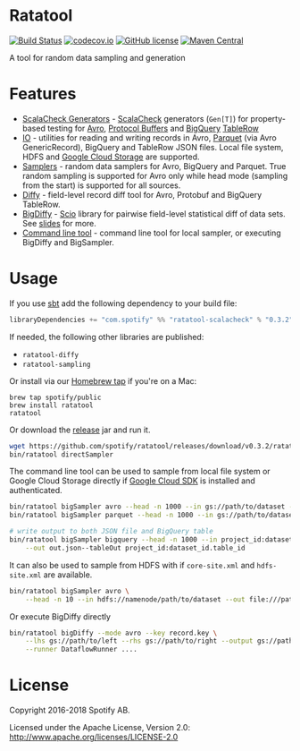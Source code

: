 Ratatool
========

[![Build Status](https://travis-ci.org/spotify/ratatool.svg?branch=master)](https://travis-ci.org/spotify/ratatool)
[![codecov.io](https://codecov.io/github/spotify/ratatool/coverage.svg?branch=master)](https://codecov.io/github/spotify/ratatool?branch=master)
[![GitHub license](https://img.shields.io/github/license/spotify/ratatool.svg)](./LICENSE)
[![Maven Central](https://img.shields.io/maven-central/v/com.spotify/ratatool-common_2.12.svg)](https://maven-badges.herokuapp.com/maven-central/com.spotify/ratatool-common_2.12)

A tool for random data sampling and generation

# Features

- [ScalaCheck Generators](https://github.com/spotify/ratatool/tree/master/ratatool-scalacheck) - [ScalaCheck](http://scalacheck.org/) generators (`Gen[T]`) for property-based testing for [Avro](https://avro.apache.org/), [Protocol Buffers](https://developers.google.com/protocol-buffers/) and [BigQuery](https://cloud.google.com/bigquery/) [TableRow](https://developers.google.com/resources/api-libraries/documentation/bigquery/v2/java/latest/com/google/api/services/bigquery/model/TableRow.html)
- [IO](https://github.com/spotify/ratatool/tree/master/ratatool-sampling/src/main/scala/com/spotify/ratatool/io) - utilities for reading and writing records in Avro, [Parquet](http://parquet.apache.org/) (via Avro GenericRecord), BigQuery and TableRow JSON files. Local file system, HDFS and [Google Cloud Storage](https://cloud.google.com/storage/) are supported.
- [Samplers](https://github.com/spotify/ratatool/tree/master/ratatool-sampling) - random data samplers for Avro, BigQuery and Parquet. True random sampling is supported for Avro only while head mode (sampling from the start) is supported for all sources.
- [Diffy](https://github.com/spotify/ratatool/tree/master/ratatool-diffy) - field-level record diff tool for Avro, Protobuf and BigQuery TableRow.
- [BigDiffy](https://github.com/spotify/ratatool/blob/master/ratatool-diffy) - [Scio](https://github.com/spotify/scio) library for pairwise field-level statistical diff of data sets. See [slides](http://www.lyh.me/slides/bigdiffy.html) for more.
- [Command line tool](https://github.com/spotify/ratatool/tree/master/ratatool-cli/src/main/scala/com/spotify/ratatool/tool) - command line tool for local sampler, or executing BigDiffy and BigSampler.

# Usage

If you use [sbt](http://www.scala-sbt.org/) add the following dependency to your build file:
```scala
libraryDependencies += "com.spotify" %% "ratatool-scalacheck" % "0.3.2" % "test"
```

If needed, the following other libraries are published:
* `ratatool-diffy`
* `ratatool-sampling`

Or install via our [Homebrew tap](https://github.com/spotify/homebrew-public) if you're on a Mac:

```
brew tap spotify/public
brew install ratatool
ratatool
```

Or download the [release](https://github.com/spotify/ratatool/releases) jar and run it.

```bash
wget https://github.com/spotify/ratatool/releases/download/v0.3.2/ratatool-0.3.2.tar.gz
bin/ratatool directSampler
```

The command line tool can be used to sample from local file system or Google Cloud Storage directly if [Google Cloud SDK](https://cloud.google.com/sdk/) is installed and authenticated.

```bash
bin/ratatool bigSampler avro --head -n 1000 --in gs://path/to/dataset --out out.avro
bin/ratatool bigSampler parquet --head -n 1000 --in gs://path/to/dataset --out out.parquet

# write output to both JSON file and BigQuery table
bin/ratatool bigSampler bigquery --head -n 1000 --in project_id:dataset_id.table_id \
    --out out.json--tableOut project_id:dataset_id.table_id
```

It can also be used to sample from HDFS with if `core-site.xml` and `hdfs-site.xml` are available.

```bash
bin/ratatool bigSampler avro \
    --head -n 10 --in hdfs://namenode/path/to/dataset --out file:///path/to/out.avro
```

Or execute BigDiffy directly

```bash
bin/ratatool bigDiffy --mode avro --key record.key \
    --lhs gs://path/to/left --rhs gs://path/to/right --output gs://path/to/output \
    --runner DataflowRunner ....
```

# License

Copyright 2016-2018 Spotify AB.

Licensed under the Apache License, Version 2.0: http://www.apache.org/licenses/LICENSE-2.0
